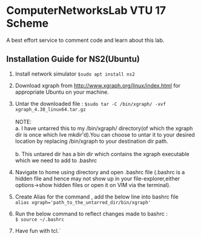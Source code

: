 ﻿# ComputerNetworksLab VTU 17 Scheme
 A best effort service to comment code and learn about this lab.

## Installation Guide for NS2(Ubuntu)
 1. Install network simulator 
 `$sudo apt install ns2`
 
 2. Download xgraph from http://www.xgraph.org/linux/index.html for appropriate Ubuntu on your machine.
 3. Untar the downloaded file :
    `$sudo tar -C /bin/xgraph/ -xvf xgraph_4.38_linux64.tar.gz `
   <br><br> NOTE: <br>a. I have untarred this to my /bin/xgraph/ directory(of which the xgraph dir is once which Ive mkdir'd).You can choose to untar it to your desired location by replacing /bin/xgraph to your destination dir path.  
   		<br>b. This untared dir has a bin dir which contains the xgraph executable which we need to add to .bashrc 
4. Navigate to home using directory and open .bashrc file 
(.bashrc is a hidden file and hence may not show up in your file-explorer,either options->show hidden files or open it on VIM via the terminal).
5. Create Alias for the command , add the below line into bashrc file<br>
	`alias xgraph='path_to_the_untarred_dir/bin/xgraph' `
7. Run the below command to reflect changes made to bashrc :<br>
    `$ source ~/.bashrc`
6. Have fun with tcl.`

